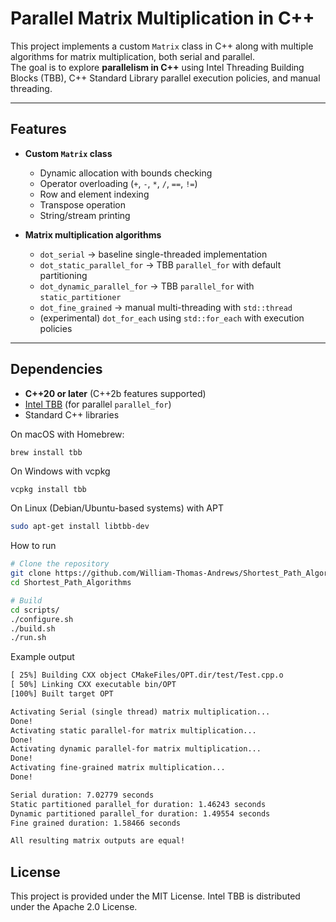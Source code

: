 # Parallel Matrix Multiplication in C++

This project implements a custom `Matrix` class in C++ along with multiple algorithms for matrix multiplication, both serial and parallel.  
The goal is to explore **parallelism in C++** using Intel Threading Building Blocks (TBB), C++ Standard Library parallel execution policies, and manual threading.

---

## Features

- **Custom `Matrix` class**
  - Dynamic allocation with bounds checking
  - Operator overloading (`+`, `-`, `*`, `/`, `==`, `!=`)
  - Row and element indexing
  - Transpose operation
  - String/stream printing

- **Matrix multiplication algorithms**
  - `dot_serial` → baseline single-threaded implementation
  - `dot_static_parallel_for` → TBB `parallel_for` with default partitioning
  - `dot_dynamic_parallel_for` → TBB `parallel_for` with `static_partitioner`
  - `dot_fine_grained` → manual multi-threading with `std::thread`
  - (experimental) `dot_for_each` using `std::for_each` with execution policies

---

## Dependencies

- **C++20 or later** (C++2b features supported)
- [Intel TBB](https://github.com/oneapi-src/oneTBB) (for parallel `parallel_for`)
- Standard C++ libraries

On macOS with Homebrew:
```bash
brew install tbb
```

On Windows with vcpkg
```shell
vcpkg install tbb
```

On Linux (Debian/Ubuntu-based systems) with APT
```bash
sudo apt-get install libtbb-dev
```


How to run
```bash
# Clone the repository
git clone https://github.com/William-Thomas-Andrews/Shortest_Path_Algorithms.git
cd Shortest_Path_Algorithms

# Build
cd scripts/
./configure.sh
./build.sh
./run.sh
```

Example output
```txt
[ 25%] Building CXX object CMakeFiles/OPT.dir/test/Test.cpp.o
[ 50%] Linking CXX executable bin/OPT
[100%] Built target OPT

Activating Serial (single thread) matrix multiplication...
Done!
Activating static parallel-for matrix multiplication...
Done!
Activating dynamic parallel-for matrix multiplication...
Done!
Activating fine-grained matrix multiplication...
Done!

Serial duration: 7.02779 seconds
Static partitioned parallel_for duration: 1.46243 seconds
Dynamic partitioned parallel_for duration: 1.49554 seconds
Fine grained duration: 1.58466 seconds

All resulting matrix outputs are equal!
```

## License
This project is provided under the MIT License.
Intel TBB is distributed under the Apache 2.0 License.
